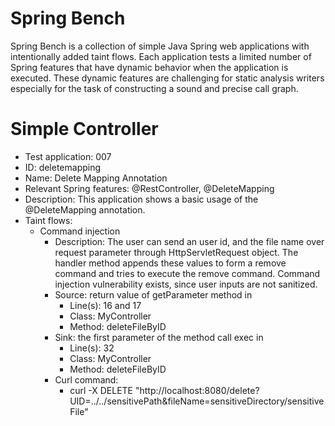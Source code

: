 # Spring Bench

Spring Bench is a collection of simple Java Spring web applications with intentionally added taint flows. 
Each application tests a limited number of Spring features that have dynamic behavior when the application is executed. 
These dynamic features are challenging for static analysis writers especially for the task of constructing a sound and precise call graph.   


# Simple Controller

* Test application: 007
* ID: deletemapping
* Name: Delete Mapping Annotation
* Relevant Spring features: @RestController, @DeleteMapping
* Description: This application shows a basic usage of the @DeleteMapping annotation. 
* Taint flows: 
  * Command injection
    * Description: The user can send an user id, and the file name over request parameter through HttpServletRequest object. The handler method appends these values to form a remove command and tries to execute the remove command. 
    Command injection vulnerability exists, since user inputs are not sanitized.  
    * Source: return value of getParameter method in
        * Line(s): 16 and 17
        * Class: MyController
        * Method: deleteFileByID
    * Sink: the first parameter of the method call exec in
        * Line(s): 32
        * Class: MyController
        * Method: deleteFileByID
    * Curl command: 
        * curl -X DELETE "http://localhost:8080/delete?UID=../../sensitivePath&fileName=sensitiveDirectory/sensitiveFile"

